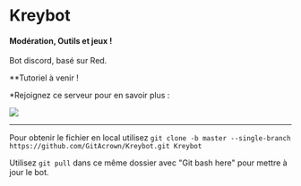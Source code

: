 # Kreybot
#### Modération, Outils et jeux !
Bot discord, basé sur Red.

**Tutoriel à venir !

*Rejoignez ce serveur pour en savoir plus :

[<img src="https://discordapp.com/api/guilds/222012820298924032/widget.png?style=shield">](https://discord.gg/veqrFX8)   

-----------------------------------------------------------

Pour obtenir le fichier en local utilisez 
`git clone -b master --single-branch https://github.com/GitAcrown/Kreybot.git Kreybot`

Utilisez `git pull` dans ce même dossier avec "Git bash here" pour mettre à jour le bot.
